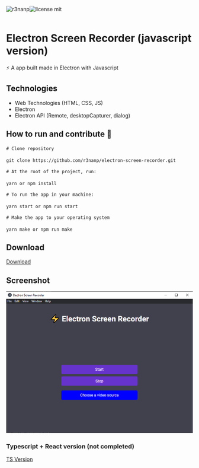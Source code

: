 <div align="center" style="display: flex">

  ![r3nanp](https://img.shields.io/badge/r3nanp-electron--screen--recorder-blue)

  ![license mit](https://img.shields.io/github/license/r3nanp/electron-screen-recorder?color=blue&label=LICENSE&logo=github&style=flat-square)

</div>

# Electron Screen Recorder (javascript version)

⚡ A app built made in Electron with Javascript

## Technologies

- Web Technologies (HTML, CSS, JS)
- Electron
- Electron API (Remote, desktopCapturer, dialog)

## How to run and contribute 🤔

```
# Clone repository

git clone https://github.com/r3nanp/electron-screen-recorder.git
```

```
# At the root of the project, run:

yarn or npm install
```

```
# To run the app in your machine:

yarn start or npm run start
```

```
# Make the app to your operating system

yarn make or npm run make
```

## Download

<a href="https://github.com/r3nanp/electron-screen-recorder/releases/tag/1.0">Download</a>

## Screenshot

  <img src="./.github/screenshot.png">

### Typescript + React version (not completed)

<a href="https://github.com/r3nanp/electron-typescript-screen-recorder">TS Version</a>

